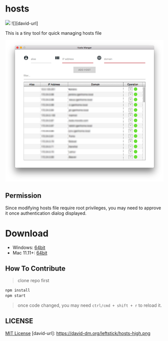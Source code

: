 hosts
====================

![](https://img.shields.io/badge/hosts-1.1.1-blue.svg)
![][david-url]

This is a tiny tool for quick managing hosts file


![](./docs/img/preview.png)

## Permission ##

Since modifying hosts file require root privileges, you may need to approve it once authentication dialog displayed.

# Download ##

* Windows: [64bit](https://github.com/leftstick/hosts-high/releases/download/1.1.1/hosthigh-1.1.1-win64.zip)
* Mac 11.11+: [64bit](https://github.com/leftstick/hosts-high/releases/download/1.1.1/hosthigh-1.1.1-darwin.zip)


## How To Contribute ##

>clone repo first

```bash
npm install
npm start
```

>once code changed, you may need `ctrl/cmd + shift + r` to reload it.


## LICENSE ##

[MIT License](https://raw.githubusercontent.com/leftstick/hosts-high/master/LICENSE)
[david-url]: https://david-dm.org/leftstick/hosts-high.png
